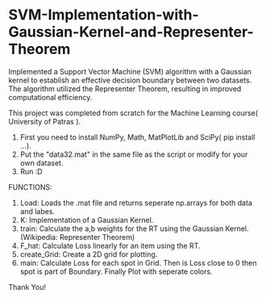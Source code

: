 # SVM-Implementation-with-Gaussian-Kernel-and-Representer-Theorem
Implemented a Support Vector Machine (SVM) algorithm with a Gaussian kernel to establish an effective decision boundary between two datasets.
The algorithm utilized the Representer Theorem, resulting in improved computational efficiency.

This project was completed from scratch for the Machine Learning course( University of Patras ).

1) First you need to install NumPy, Math, MatPlotLib and SciPy( pip install ...).
2) Put the "data32.mat" in the same file as the script or modify for your own dataset.
3) Run :D

FUNCTIONS:
1) Load: Loads the .mat file and returns seperate np.arrays for both data and labes.
2) K: Implementation of a Gaussian Kernel.
3) train: Calculate the a,b weights for the RT using the Gaussian Kernel.(Wikipedia: Representer Theorem)
4) F_hat: Calculate Loss linearly for an item using the RT.
5) create_Grid: Create a 2D grid for plotting.
6) main: Calculate Loss for each spot in Grid. Then is Loss close to 0 then spot is part of Boundary.
   Finally Plot with seperate colors.

Thank You!
